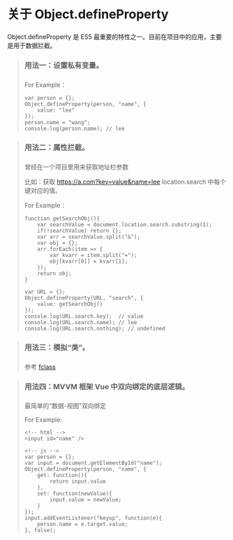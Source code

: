 # 关于 Object.defineProperty

###

Object.defineProperty 是 ES5 最重要的特性之一。目前在项目中的应用，主要是用于数据拦截。

> ### 用法一：设置私有变量。
> 
> ###
> 
> For Example：
> 
>     var person = {};
>     Object.defineProperty(person, "name", {
>         value: "lee"
>     });
>     person.name = "wang";
>     console.log(person.name); // lee
> 


> ### 用法二：属性拦截。
> 
> ###
> 
> 曾经在一个项目里用来获取地址栏参数 
> 
> 比如：获取 https://a.com?key=value&name=lee location.search 中每个键对应的值。
> 
> For Example：
> 
>     function getSearchObj(){
>         var searchValue = document.location.search.substring(1);
>         if(!searchValue) return {};
>         var arr = searchValue.split("&");
>         var obj = {};
>         arr.forEach(item => {
>             var kvarr = item.split("=");
>             obj[kvarr[0]] = kvarr[1];
>         });
>         return obj;
>     }
>
>     var URL = {};
>     Object.defineProperty(URL, "search", {
>         value: getSearchObj()
>     });
>     console.log(URL.search.key);  // value
>     console.log(URL.search.name); // lee
>     console.log(URL.search.nothing); // undefined


> ### 用法三：模拟“类”。
> 
> ###
> 
> 参考 [fclass](https://github.com/ccyingfu/fclass)


> ### 用法四：MVVM 框架 Vue 中双向绑定的底层逻辑。
> 
> ###
> 
> 最简单的“数据-视图”双向绑定
> 
> For Example:
>
>     <!-- html -->
>     <input id="name" />
>   
>     <!-- js -->
>     var person = {};
>     var input = document.getElementById("name");
>     Object.defineProperty(person, "name", {
>         get: function(){
>             return input.value
>         },
>         set: function(newValue){
>             input.value = newValue;
>         }
>     });
>     input.addEventListener("keyup", function(e){
>         person.name = e.target.value;
>     }, false);
> 


